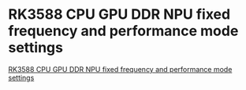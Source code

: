 # RK3588 CPU GPU DDR NPU fixed frequency and performance mode settings
[RK3588 CPU GPU DDR NPU fixed frequency and performance mode settings](https://aiwithcloud.com/2022/09/16/rk3588_cpu_gpu_ddr_npu_fixed_frequency_and_performance_mode_settings/)